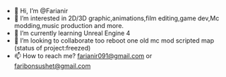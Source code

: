 - 👋 Hi, I’m @Farianir
- 👀 I’m interested in 2D/3D graphic,animations,film editing,game dev,Mc modding,music production and more.
- 🌱 I’m currently learning Unreal Engine 4
- 💞️ I’m looking to collaborate too reboot one old mc mod scripted map (status of project:freezed)
- 📫 How to reach me? farianir091@gmail.com or faribonsushet@gmail.com
